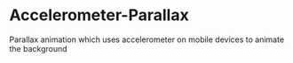 # Accelerometer-Parallax
Parallax animation which uses accelerometer on mobile devices to animate the background
